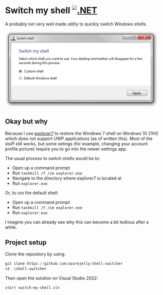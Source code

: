 # Switch my shell [![.NET](https://github.com/azurejelly/shell-switcher/actions/workflows/dotnet.yml/badge.svg)](https://github.com/azurejelly/shell-switcher/actions/workflows/dotnet.yml)
A probably not very well made utility to quickly switch Windows shells.

<p align="center">
    <img src=".github/img/screenshot.png">
</p>

## Okay but why
Because I use [explorer7](https://winclassic.net/thread/2588/explorer7-windows-explorer-10-11) to restore the Windows 7 shell on Windows 10 21H2 which does not support UWP applications (as of written this). Most of the stuff still works, but some setings (for example, changing your account profile picture) require you to go into the newer settings app.

The usual process to switch shells would be to:
- Open up a command prompt
- Run `taskkill /f /im explorer.exe`
- Navigate to the directory where explorer7 is located at
- Run `explorer.exe`

Or, to run the default shell:
- Open up a command prompt
- Run `taskkill /f /im explorer.exe`
- Run `explorer.exe`

I imagine you can already see why this can become a bit tedious after a while.

## Project setup
Clone the repository by using:
```ps1
git clone https://github.com/azurejelly/shell-switcher
cd .\shell-switcher
```

Then open the solution on Visual Studio 2022:
```ps1
start switch-my-shell.sln
```
